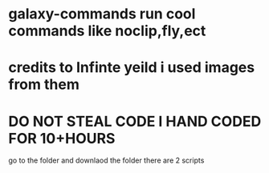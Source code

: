 # galaxy-commands run cool commands like noclip,fly,ect
# credits to Infinte yeild i used images from them 
# DO NOT STEAL CODE I HAND CODED FOR 10+HOURS
go to the folder and downlaod the folder there are 2 scripts
